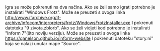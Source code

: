 Igra se može pokrenuti na dva načina.
Ako se želi samo igrati potrebno je instalirati "Windows Frotz". Može se preuzeti s ovoga linka http://www.ifarchive.org/if-archive/infocom/interpreters/frotz/WindowsFrotzInstaller.exe I pokrenuti datoteku "9 zivota.zblorb".
Ako se želi vidjeti kod potrebno je instalirati "Inform 7"(što noviju verziju). Može se preuzeti s ovoga linka https://ganelson.github.io/inform-website I pokrenuti datoteku "story.ni" koja se nalazi unutar mape "Source".
